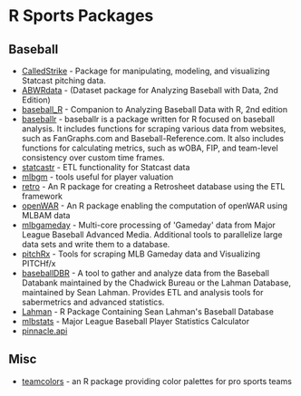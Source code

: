 # R Sports Packages

## Baseball

- [CalledStrike](https://github.com/bayesball/CalledStrike) - Package for manipulating, modeling, and visualizing Statcast pitching data.
- [ABWRdata](https://github.com/bayesball/ABWRdata) - (Dataset package for Analyzing Baseball with Data, 2nd Edition)
- [baseball_R](https://github.com/beanumber/baseball_R) - Companion to Analyzing Baseball Data with R, 2nd edition
- [baseballr](http://billpetti.github.io/baseballr/) - baseballr is a package written for R focused on baseball analysis. It includes functions for scraping various data from websites, such as FanGraphs.com and Baseball-Reference.com. It also includes functions for calculating metrics, such as wOBA, FIP, and team-level consistency over custom time frames.
- [statcastr](https://github.com/beanumber/statcastr) - ETL functionality for Statcast data
- [mlbgm](https://github.com/beanumber/mlbgm) - tools useful for player valuation
- [retro](https://github.com/beanumber/retro) - An R package for creating a Retrosheet database using the ETL framework
- [openWAR](https://github.com/beanumber/openWAR) - An R package enabling the computation of openWAR using MLBAM data
- [mlbgameday](https://github.com/keberwein/mlbgameday) - Multi-core processing of 'Gameday' data from Major League Baseball Advanced Media. Additional tools to parallelize large data sets and write them to a database.
- [pitchRx](https://github.com/cpsievert/pitchRx) - Tools for scraping MLB Gameday data and Visualizing PITCHf/x
- [baseballDBR](https://github.com/keberwein/baseballDBR) - A tool to gather and analyze data from the Baseball Databank maintained by the Chadwick Bureau or the Lahman Database, maintained by Sean Lahman. Provides ETL and analysis tools for sabermetrics and advanced statistics.
- [Lahman](https://github.com/cdalzell/Lahman) - R Package Containing Sean Lahman's Baseball Database
- [mlbstats](https://github.com/pdwaggoner/mlbstats) - Major League Baseball Player Statistics Calculator
- [pinnacle.api](https://github.com/pinnacleapi/pinnacleapi-documentation)

## Misc

- [teamcolors](https://github.com/beanumber/teamcolors) - an R package providing color palettes for pro sports teams

